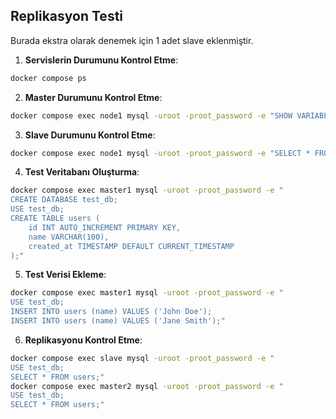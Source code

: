 ## Replikasyon Testi
Burada ekstra olarak denemek için 1 adet slave eklenmiştir.
1. **Servislerin Durumunu Kontrol Etme**:
```bash
docker compose ps
```

2. **Master Durumunu Kontrol Etme**:
```bash
docker compose exec node1 mysql -uroot -proot_password -e "SHOW VARIABLES LIKE 'group_replication_single_primary_mode';"
```

3. **Slave Durumunu Kontrol Etme**:
```bash
docker compose exec node1 mysql -uroot -proot_password -e "SELECT * FROM performance_schema.replication_group_members"
```

4. **Test Veritabanı Oluşturma**:
```bash
docker compose exec master1 mysql -uroot -proot_password -e "
CREATE DATABASE test_db;
USE test_db;
CREATE TABLE users (
    id INT AUTO_INCREMENT PRIMARY KEY,
    name VARCHAR(100),
    created_at TIMESTAMP DEFAULT CURRENT_TIMESTAMP
);"
```

5. **Test Verisi Ekleme**:
```bash
docker compose exec master1 mysql -uroot -proot_password -e "
USE test_db;
INSERT INTO users (name) VALUES ('John Doe');
INSERT INTO users (name) VALUES ('Jane Smith');"
```

6. **Replikasyonu Kontrol Etme**:
```bash
docker compose exec slave mysql -uroot -proot_password -e "
USE test_db;
SELECT * FROM users;"
docker compose exec master2 mysql -uroot -proot_password -e "
USE test_db;
SELECT * FROM users;"
```

